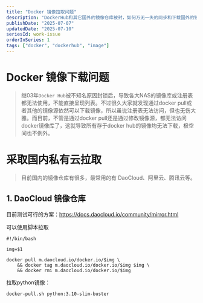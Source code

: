 ```yaml
---
title: "Docker 镜像拉取问题"
description: "DockerHub和其它国外的镜像仓库被封，如何万无一失的同步和下载国外的镜像到国内？"
publishDate: "2025-07-07"
updatedDate: "2025-07-10"
seriesId: work-issue
orderInSeries: 1
tags: ["docker", "dockerhub", "image"]
---
```


# Docker 镜像下载问题
> 继03年`Docker Hub`被不知名原因封锁后，导致各大NAS的镜像库或注册表都无法使用，不能直接呈现列表。不过很久大家就发现通过docker pull或者其他的镜像源依然可以下载镜像，所以虽说注册表无法访问，但也无伤大雅。而目前，不管是通过docker pull还是通过修改镜像源，都无法访问docker镜像库了，这就导致所有存于docker hub的镜像均无法下载，极空间也不例外。

# 采取国内私有云拉取

> 目前国内的镜像仓库有很多，最常用的有 DaoCloud、阿里云、腾讯云等。
## 1. DaoCloud 镜像仓库
目前测试可行的方案：https://docs.daocloud.io/community/mirror.html

可以使用脚本拉取
```shell file="docker-pull.sh"
#!/bin/bash

img=$1

docker pull m.daocloud.io/docker.io/$img \ 
    && docker tag m.daocloud.io/docker.io/$img $img \
    && docker rmi m.daocloud.io/docker.io/$img
```
拉取python镜像：
```shell
docker-pull.sh python:3.10-slim-buster
```